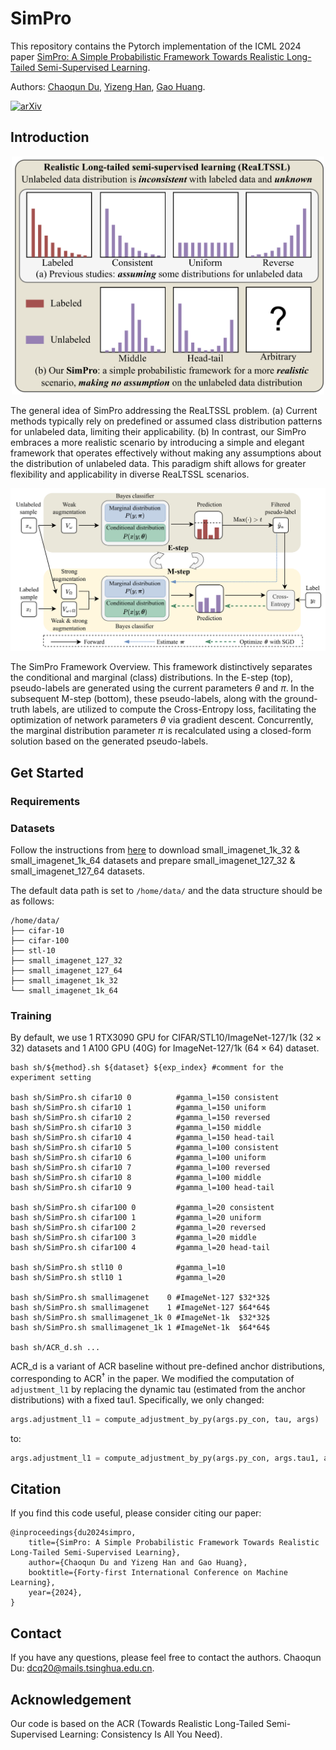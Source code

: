 # SimPro

This repository contains the Pytorch implementation of the ICML 2024 paper [SimPro: A Simple Probabilistic Framework Towards Realistic Long-Tailed Semi-Supervised Learning](https://arxiv.org/abs/2402.13505).

Authors: [Chaoqun Du](https://scholar.google.com/citations?user=0PSKJuYAAAAJ&hl=en), [Yizeng Han](https://yizenghan.top/), [Gao Huang](https://www.gaohuang.net).

[![arXiv](https://img.shields.io/badge/arxiv-SimPro-blue)](https://arxiv.org/abs/2402.13505)

## Introduction

<p align="center">
    <img src="figures/fig1.png" width= "500" alt="fig1" />
</p>

The general idea of SimPro addressing the ReaLTSSL
problem. (a) Current methods typically rely on predefined or
assumed class distribution patterns for unlabeled data, limiting
their applicability. (b) In contrast, our SimPro embraces a more
realistic scenario by introducing a simple and elegant framework
that operates effectively without making any assumptions about
the distribution of unlabeled data. This paradigm shift allows for
greater flexibility and applicability in diverse ReaLTSSL scenarios.

<p align="center">
    <img src="figures/fig2.png" alt="fig1" />
</p>

The SimPro Framework Overview. This framework distinctively separates the conditional and marginal (class) distributions.
In the E-step (top), pseudo-labels are generated using the current parameters $\theta$ and $\pi$.
In the subsequent M-step (bottom), these pseudo-labels, along with the ground-truth labels, are utilized to compute the Cross-Entropy loss, facilitating the optimization of network parameters $\theta$ via gradient descent.
Concurrently, the marginal distribution parameter $\pi$ is recalculated using a closed-form solution based on the generated pseudo-labels.

## Get Started

### Requirements

### Datasets

Follow the instructions from [here](https://github.com/YUE-FAN/CoSSL/tree/main/prepare_small_imagenet_127) to download small_imagenet_1k_32 & small_imagenet_1k_64 datasets and prepare small_imagenet_127_32 & small_imagenet_127_64 datasets.

The default data path is set to `/home/data/` and the data structure should be as follows:

```[bash]
/home/data/
├── cifar-10
├── cifar-100
├── stl-10
├── small_imagenet_127_32
├── small_imagenet_127_64
├── small_imagenet_1k_32
└── small_imagenet_1k_64
```

### Training

By default, we use 1 RTX3090 GPU for CIFAR/STL10/ImageNet-127/1k ($32\times32$) datasets and 1 A100 GPU (40G) for ImageNet-127/1k ($64\times64$) dataset.

```[bash]
bash sh/${method}.sh ${dataset} ${exp_index} #comment for the experiment setting

bash sh/SimPro.sh cifar10 0          #gamma_l=150 consistent
bash sh/SimPro.sh cifar10 1          #gamma_l=150 uniform
bash sh/SimPro.sh cifar10 2          #gamma_l=150 reversed
bash sh/SimPro.sh cifar10 3          #gamma_l=150 middle
bash sh/SimPro.sh cifar10 4          #gamma_l=150 head-tail
bash sh/SimPro.sh cifar10 5          #gamma_l=100 consistent
bash sh/SimPro.sh cifar10 6          #gamma_l=100 uniform
bash sh/SimPro.sh cifar10 7          #gamma_l=100 reversed
bash sh/SimPro.sh cifar10 8          #gamma_l=100 middle
bash sh/SimPro.sh cifar10 9          #gamma_l=100 head-tail

bash sh/SimPro.sh cifar100 0         #gamma_l=20 consistent
bash sh/SimPro.sh cifar100 1         #gamma_l=20 uniform
bash sh/SimPro.sh cifar100 2         #gamma_l=20 reversed
bash sh/SimPro.sh cifar100 3         #gamma_l=20 middle
bash sh/SimPro.sh cifar100 4         #gamma_l=20 head-tail

bash sh/SimPro.sh stl10 0            #gamma_l=10
bash sh/SimPro.sh stl10 1            #gamma_l=20

bash sh/SimPro.sh smallimagenet    0 #ImageNet-127 $32*32$
bash sh/SimPro.sh smallimagenet    1 #ImageNet-127 $64*64$
bash sh/SimPro.sh smallimagenet_1k 0 #ImageNet-1k  $32*32$
bash sh/SimPro.sh smallimagenet_1k 1 #ImageNet-1k  $64*64$

bash sh/ACR_d.sh ...
```

ACR_d is a variant of ACR baseline without pre-defined anchor distributions, corresponding to ACR$^\dagger$ in the paper.
We modified the computation of `adjustment_l1` by replacing the dynamic tau (estimated from the anchor distributions) with a fixed tau1. Specifically, we only changed:

```python
args.adjustment_l1 = compute_adjustment_by_py(args.py_con, tau, args)
```

to:

```python
args.adjustment_l1 = compute_adjustment_by_py(args.py_con, args.tau1, args)
```

## Citation

If you find this code useful, please consider citing our paper:

```[tex]
@inproceedings{du2024simpro,
    title={SimPro: A Simple Probabilistic Framework Towards Realistic Long-Tailed Semi-Supervised Learning},
    author={Chaoqun Du and Yizeng Han and Gao Huang},
    booktitle={Forty-first International Conference on Machine Learning},
    year={2024},
}
```

## Contact

If you have any questions, please feel free to contact the authors. Chaoqun Du: <dcq20@mails.tsinghua.edu.cn>.

## Acknowledgement

Our code is based on the ACR (Towards Realistic Long-Tailed Semi-Supervised Learning: Consistency Is All You Need).
